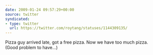 ```yaml
---
date: 2009-01-24 09:57:29+00:00
source: twitter
syndicated:
- type: twitter
  url: https://twitter.com/roytang/statuses/1144309135/
---
```


Pizza guy arrived late, got a free pizza. Now we have too much pizza. (Good problem to have...)